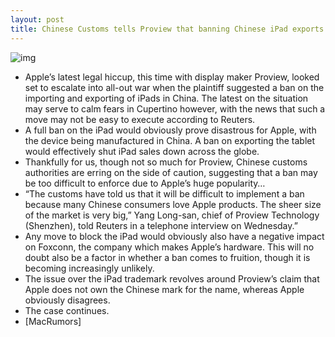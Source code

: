 ```yaml
---
layout: post
title: Chinese Customs tells Proview that banning Chinese iPad exports would be difficult
---
```

![img](http://media.idownloadblog.com/wp-content/uploads/2012/02/ipad-china.jpeg)
* Apple’s latest legal hiccup, this time with display maker Proview, looked set to escalate into all-out war when the plaintiff suggested a ban on the importing and exporting of iPads in China. The latest on the situation may serve to calm fears in Cupertino however, with the news that such a move may not be easy to execute according to Reuters.
* A full ban on the iPad would obviously prove disastrous for Apple, with the device being manufactured in China. A ban on exporting the tablet would effectively shut iPad sales down across the globe.
* Thankfully for us, though not so much for Proview, Chinese customs authorities are erring on the side of caution, suggesting that a ban may be too difficult to enforce due to Apple’s huge popularity…
* “The customs have told us that it will be difficult to implement a ban because many Chinese consumers love Apple products. The sheer size of the market is very big,” Yang Long-san, chief of Proview Technology (Shenzhen), told Reuters in a telephone interview on Wednesday.”
* Any move to block the iPad would obviously also have a negative impact on Foxconn, the company which makes Apple’s hardware. This will no doubt also be a factor in whether a ban comes to fruition, though it is becoming increasingly unlikely.
* The issue over the iPad trademark revolves around Proview’s claim that Apple does not own the Chinese mark for the name, whereas Apple obviously disagrees.
* The case continues.
* [MacRumors]

